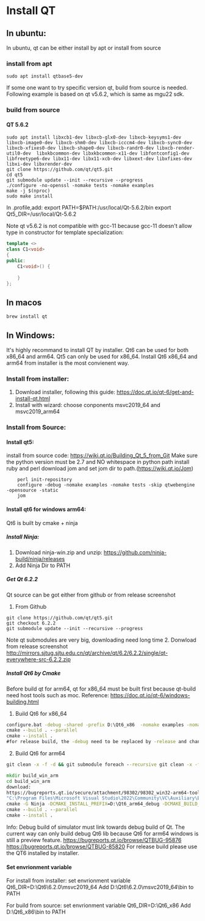# Install QT
## In ubuntu:
In ubuntu, qt can be either install by apt or install from source
### install from apt
```shell
sudo apt install qtbase5-dev
```
If some one want to try specific version qt, build from source is needed. Following example is based on qt v5.6.2, which is same as mgu22 sdk.
### build from source
#### QT 5.6.2
```shell
sudo apt install libxcb1-dev libxcb-glx0-dev libxcb-keysyms1-dev libxcb-image0-dev libxcb-shm0-dev libxcb-icccm4-dev libxcb-sync0-dev libxcb-xfixes0-dev libxcb-shape0-dev libxcb-randr0-dev libxcb-render-util0-dev  libxkbcommon-dev libxkbcommon-x11-dev libfontconfig1-dev libfreetype6-dev libx11-dev libx11-xcb-dev libxext-dev libxfixes-dev libxi-dev libxrender-dev
git clone https://github.com/qt/qt5.git
cd qt5
git submodule update --init --recursive --progress
./configure -no-openssl -nomake tests -nomake examples
make -j $(nproc)
sudo make install
```
In .profile,add:
export PATH=$PATH:/usr/local/Qt-5.6.2/bin
export Qt5_DIR=/usr/local/Qt-5.6.2

Note qt v5.6.2 is not compatible with gcc-11 because gcc-11 doesn't allow type in constructor for template specialization:
```c++
template <>
class C1<void>
{
public:
	C1<void>() {
		
	}
};
```


## In macos

```shell
brew install qt
```

## In Windows:
It's highly recommand to install QT by installer.
Qt6 can be used for both x86_64 and arm64. Qt5 can only be used for x86_64. 
Install Qt6 x86_64 and arm64 from installer is the most convienent way.
### Install from installer:
1. Download installer, following this guide:
 https://doc.qt.io/qt-6/get-and-install-qt.html
2. Install with wizard:
 choose conponents msvc2019_64 and msvc2019_arm64 

### Install from Source:
#### Install qt5:
install from source code:
    https://wiki.qt.io/Building_Qt_5_from_Git
    Make sure the python version must be 2.7 and NO whitespace in python path
    install ruby and perl
    download jom and set jom dir to path.(https://wiki.qt.io/Jom)
```shell
    perl init-repository
    configure -debug -nomake examples -nomake tests -skip qtwebengine -opensource -static
    jom
```

#### Install qt6 for windows arm64:
Qt6 is built by cmake + ninja
##### Install Ninja:
1. Download ninja-win.zip and unzip:
  https://github.com/ninja-build/ninja/releases
2. Add Ninja Dir to PATH
##### Get Qt 6.2.2
Qt source can be got either from github or from release screenshot
1. From Github
```shell
git clone https://github.com/qt/qt5.git
git checkout 6.2.2
git submodule update --init --recursive --progress
```
Note qt submodules are very big, downloading need long time
2. Donwload from release screenshot
http://mirrors.sjtug.sjtu.edu.cn/qt/archive/qt/6.2/6.2.2/single/qt-everywhere-src-6.2.2.zip
##### Install Qt6 by Cmake
Before build qt for arm64, qt for x86_64 must be built first because qt-build need host tools such as moc.
Reference: https://doc.qt.io/qt-6/windows-building.html
1. Build Qt6 for x86_64
```bat
configure.bat -debug -shared -prefix D:\Qt6_x86  -nomake examples -nomake tests
cmake --build . --parallel
cmake --install .
#for release build, the -debug need to be replaced by -release and change -prefix to another path such as D:\Qt6_x86_release
```
2. Build Qt6 for arm64
```bat
git clean -x -f -d && git submodule foreach --recursive git clean -x -f -d

mkdir build_win_arm
cd build_win_arm
download:
https://bugreports.qt.io/secure/attachment/98302/98302_win32-arm64-toolchain.txt
"C:\Program Files\Microsoft Visual Studio\2022\Community\VC\Auxiliary\Build\vcvarsamd64_arm64.bat"
cmake -G Ninja -DCMAKE_INSTALL_PREFIX=D:\Qt6_arm64_debug -DCMAKE_BUILD_TYPE=Debug -DQT_HOST_PATH=D:\Qt6_x86 -DCMAKE_TOOLCHAIN_FILE=C:\workspace\github\qt_win_arm64_toolchain.txt -DBUILD_EXAMPLES=OFF -DBUILD_TESTING=OFF ..
cmake --build . --parallel
cmake --install .
```
Info: Debug build of simulator must link towards debug build of Qt.
The current way can only build debug Qt6 lib because Qt6 for arm64 windows is still a preview feature. 
https://bugreports.qt.io/browse/QTBUG-95876
https://bugreports.qt.io/browse/QTBUG-85820
For release build please use the QT6 installed by installer.
#### Set envrionment variable
For install from installer:
set envrionment variable Qt6_DIR=D:\Qt6\6.2.0\msvc2019_64
Add D:\Qt6\6.2.0\msvc2019_64\bin to PATH

For build from source:
set envrionment variable Qt6_DIR=D:\Qt6_x86
Add D:\Qt6_x86\bin to PATH